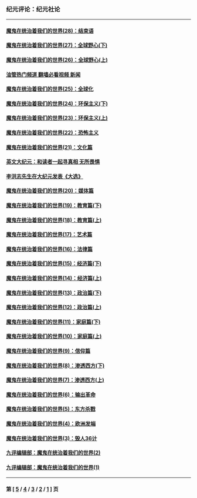 ### 纪元评论：纪元社论
---
#### [魔鬼在统治着我们的世界(28)：结束语](../../pages/nsc422/n10936246.md?09180330) 
#### [魔鬼在统治着我们的世界(27)：全球野心(下)](../../pages/nsc422/n10928319.md?09180330) 
#### [魔鬼在统治着我们的世界(26)：全球野心(上)](../../pages/nsc422/n10900318.md?09180330) 
#### [油管热门频道 翻墙必看视频 新闻](ok?09180330)
#### [魔鬼在统治着我们的世界(25)：全球化](../../pages/nsc422/n10788205.md?09180330) 
#### [魔鬼在统治着我们的世界(24)：环保主义(下)](../../pages/nsc422/n10695307.md?09180330) 
#### [魔鬼在统治着我们的世界(23)：环保主义(上)](../../pages/nsc422/n10688613.md?09180330) 
#### [魔鬼在统治着我们的世界(22)：恐怖主义](../../pages/nsc422/n10614727.md?09180330) 
#### [魔鬼在统治着我们的世界(21)：文化篇](../../pages/nsc422/n10597706.md?09180330) 
#### [英文大纪元：和读者一起寻真相 无所畏惧](../../pages/nsc422/n12542027.md?09180330) 
#### [李洪志先生在大纪元发表《大选》](../../pages/nsc422/n12534746.md?09180330) 
#### [魔鬼在统治着我们的世界(20)：媒体篇](../../pages/nsc422/n10586579.md?09180330) 
#### [魔鬼在统治着我们的世界(19)：教育篇(下)](../../pages/nsc422/n10564808.md?09180330) 
#### [魔鬼在统治着我们的世界(18)：教育篇(上)](../../pages/nsc422/n10526970.md?09180330) 
#### [魔鬼在统治着我们的世界(17)：艺术篇](../../pages/nsc422/n10499093.md?09180330) 
#### [魔鬼在统治着我们的世界(16)：法律篇](../../pages/nsc422/n10485969.md?09180330) 
#### [魔鬼在统治着我们的世界(15)：经济篇(下)](../../pages/nsc422/n10469975.md?09180330) 
#### [魔鬼在统治着我们的世界(14)：经济篇(上)](../../pages/nsc422/n10457370.md?09180330) 
#### [魔鬼在统治着我们的世界(13)：政治篇(下)](../../pages/nsc422/n10448270.md?09180330) 
#### [魔鬼在统治着我们的世界(12)：政治篇(上)](../../pages/nsc422/n10444576.md?09180330) 
#### [魔鬼在统治着我们的世界(11)：家庭篇(下)](../../pages/nsc422/n10440961.md?09180330) 
#### [魔鬼在统治着我们的世界(10)：家庭篇(上)](../../pages/nsc422/n10435448.md?09180330) 
#### [魔鬼在统治着我们的世界(9)：信仰篇](../../pages/nsc422/n10432159.md?09180330) 
#### [魔鬼在统治着我们的世界(8)：渗透西方(下)](../../pages/nsc422/n10429603.md?09180330) 
#### [魔鬼在统治着我们的世界(7)：渗透西方(上)](../../pages/nsc422/n10426013.md?09180330) 
#### [魔鬼在统治着我们的世界(6)：输出革命](../../pages/nsc422/n10421536.md?09180330) 
#### [魔鬼在统治着我们的世界(5)：东方杀戮](../../pages/nsc422/n10417707.md?09180330) 
#### [魔鬼在统治着我们的世界(4)：欧洲发端](../../pages/nsc422/n10414890.md?09180330) 
#### [魔鬼在统治着我们的世界(3)：毁人36计](../../pages/nsc422/n10411583.md?09180330) 
#### [九评编辑部：魔鬼在统治着我们的世界(2)](../../pages/nsc422/n10410036.md?09180330) 
#### [九评编辑部：魔鬼在统治着我们的世界(1)](../../pages/nsc422/n10406825.md?09180330) 

---
#### 第 [ [5](./5.md?09180330) / [4](./4.md?09180330) / [3](./3.md?09180330) / [2](./2.md?09180330) / [1](./1.md?09180330) ] 页
